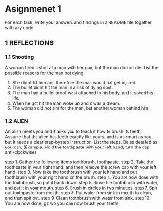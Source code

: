 # Asignmenet 1

For each task, write your answers and findings in a README file together with any
code.

## 1 REFLECTIONS

### 1.1 Shooting 
A woman fired a shot at a man with her gun, but the man did not die. List the possible
reasons for the man not dying.

1. She didnt hit him and therefore the man would not get injured.
2. The bullet didnt hit the man in a risk of dying spot.
3. The man had a bullet proof west attached to his body, and it saved his life.
4. When he got hit the man woke up and it was a dream.
5. The woman did not aim for the man, but another woman behind him.

### 1.2 ALIEN
An alien meets you and it asks you to teach it how to brush its teeth. Assume that the
alien has teeth exactly like yours, and is as smart as you, but it needs a clear step-bystep instruction. List the steps. Be as detailed as you can. (Example: Hold the
toothpaste with your left hand; turn the cap
anti-clockwise)

step 1. Gather the following items toothbrush, toothpaste.
step 2. Take the toothpaste in your right hand, and then remove the screw cap with your left hand.
step 3. Now take the toothbrush with your left hand and put toothbrush with your right hand on the brush.
step 4. You are now done with the toothbrush, so put it back down.
step 5. Rinse the toothbrush with water, and put it in your mouth.
step 6. Brush in circles in two minuttes.
step 7. Spit out toothpaste from mouth.
step 8. Put water from sink in mouth to clean, and then spit out.
step 9. Clean toothbrush with water from sink.
step 10. You are now done, gz wp you can now brush your teeth!



